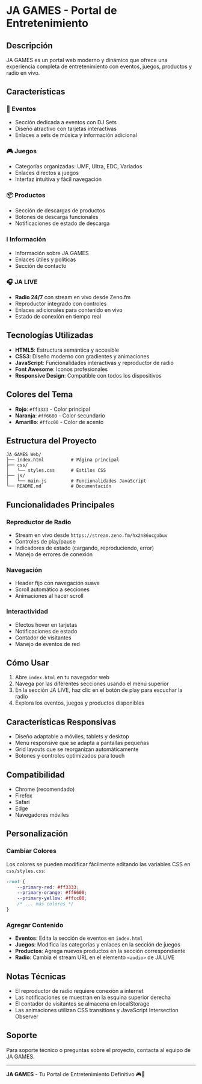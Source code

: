 # JA GAMES - Portal de Entretenimiento

## Descripción
JA GAMES es un portal web moderno y dinámico que ofrece una experiencia completa de entretenimiento con eventos, juegos, productos y radio en vivo.

## Características

### 🎵 Eventos
- Sección dedicada a eventos con DJ Sets
- Diseño atractivo con tarjetas interactivas
- Enlaces a sets de música y información adicional

### 🎮 Juegos
- Categorías organizadas: UMF, Ultra, EDC, Variados
- Enlaces directos a juegos
- Interfaz intuitiva y fácil navegación

### 📦 Productos
- Sección de descargas de productos
- Botones de descarga funcionales
- Notificaciones de estado de descarga

### ℹ️ Información
- Información sobre JA GAMES
- Enlaces útiles y políticas
- Sección de contacto

### 🎧 JA LIVE
- **Radio 24/7** con stream en vivo desde Zeno.fm
- Reproductor integrado con controles
- Enlaces adicionales para contenido en vivo
- Estado de conexión en tiempo real

## Tecnologías Utilizadas

- **HTML5**: Estructura semántica y accesible
- **CSS3**: Diseño moderno con gradientes y animaciones
- **JavaScript**: Funcionalidades interactivas y reproductor de radio
- **Font Awesome**: Iconos profesionales
- **Responsive Design**: Compatible con todos los dispositivos

## Colores del Tema

- **Rojo**: `#ff3333` - Color principal
- **Naranja**: `#ff6600` - Color secundario
- **Amarillo**: `#ffcc00` - Color de acento

## Estructura del Proyecto

```
JA GAMES Web/
├── index.html          # Página principal
├── css/
│   └── styles.css      # Estilos CSS
├── js/
│   └── main.js         # Funcionalidades JavaScript
└── README.md           # Documentación
```

## Funcionalidades Principales

### Reproductor de Radio
- Stream en vivo desde `https://stream.zeno.fm/hx2n86ucgabuv`
- Controles de play/pause
- Indicadores de estado (cargando, reproduciendo, error)
- Manejo de errores de conexión

### Navegación
- Header fijo con navegación suave
- Scroll automático a secciones
- Animaciones al hacer scroll

### Interactividad
- Efectos hover en tarjetas
- Notificaciones de estado
- Contador de visitantes
- Manejo de eventos de red

## Cómo Usar

1. Abre `index.html` en tu navegador web
2. Navega por las diferentes secciones usando el menú superior
3. En la sección JA LIVE, haz clic en el botón de play para escuchar la radio
4. Explora los eventos, juegos y productos disponibles

## Características Responsivas

- Diseño adaptable a móviles, tablets y desktop
- Menú responsive que se adapta a pantallas pequeñas
- Grid layouts que se reorganizan automáticamente
- Botones y controles optimizados para touch

## Compatibilidad

- Chrome (recomendado)
- Firefox
- Safari
- Edge
- Navegadores móviles

## Personalización

### Cambiar Colores
Los colores se pueden modificar fácilmente editando las variables CSS en `css/styles.css`:

```css
:root {
    --primary-red: #ff3333;
    --primary-orange: #ff6600;
    --primary-yellow: #ffcc00;
    /* ... más colores */
}
```

### Agregar Contenido
- **Eventos**: Edita la sección de eventos en `index.html`
- **Juegos**: Modifica las categorías y enlaces en la sección de juegos
- **Productos**: Agrega nuevos productos en la sección correspondiente
- **Radio**: Cambia el stream URL en el elemento `<audio>` de JA LIVE

## Notas Técnicas

- El reproductor de radio requiere conexión a internet
- Las notificaciones se muestran en la esquina superior derecha
- El contador de visitantes se almacena en localStorage
- Las animaciones utilizan CSS transitions y JavaScript Intersection Observer

## Soporte

Para soporte técnico o preguntas sobre el proyecto, contacta al equipo de JA GAMES.

---

**JA GAMES** - Tu Portal de Entretenimiento Definitivo 🎮🎵
